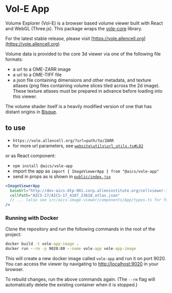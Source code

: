 # Vol-E App

Volume Explorer (Vol-E) is a browser based volume viewer built with React and WebGL (Three.js). This package wraps the [vole-core](https://github.com/allen-cell-animated/vole-core) library.

For the latest stable release, please visit [https://vole.allencell.org](https://vole.allencell.org)

Volume data is provided to the core 3d viewer via one of the following file formats:

- a url to a OME-ZARR image
- a url to a OME-TIFF file
- a json file containing dimensions and other metadata, and texture atlases (png files containing volume slices tiled across the 2d image). These texture atlases must be prepared in advance before loading into this viewer.

The volume shader itself is a heavily modified version of one that has distant origins in [Bisque](http://bioimage.ucsb.edu/bisque).

## to use

- `https://vole.allencell.org/?url=path/to/ZARR`
- for more url parameters, see [`website\utils\url_utils.ts#L82`](website\utils\url_utils.ts#L82)

or as React component:

- `npm install @aics/vole-app`
- import the app as `import { ImageViewerApp } from "@aics/vole-app"`
- send in props as is shown in [`public/index.jsx`](public/index.tsx)

```jsx
<ImageViewerApp
  baseUrl="http://dev-aics-dtp-001.corp.alleninstitute.org/cellviewer-1-4-0/Cell-Viewer_Thumbnails/"
  cellPath="AICS-17/AICS-17_4187_23618_atlas.json"
  // ... (also see src/aics-image-viewer/components/App/types.ts for full props specification) ...
/>
```

### Running with Docker

Clone the repository and run the following commands in the root of the project:

```cmd
docker build -t vole-app-image .
docker run --rm -p 9020:80 --name vole-app vole-app-image
```

This will create a new docker image called `vole-app` and run it on port 9020. You can access the viewer by navigating to [http://localhost:9020](http://localhost:9020) in your browser.

To rebuild changes, run the above commands again. (The `--rm` flag will automatically delete the existing container when it is stopped.)
